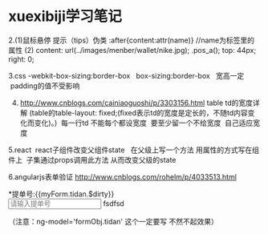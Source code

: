 # xuexibiji学习笔记


2.(1)鼠标悬停 提示（tips）伪类 :after{content:attr(name)} //name为标签里的属性
(2) content: url(../images/menber/wallet/nike.jpg); .pos_a(); top: 44px; right: 0;



3.css  -webkit-box-sizing:border-box   box-sizing:border-box   宽高一定  padding的值不受影响


4. http://www.cnblogs.com/cainiaoguoshi/p/3303156.html table td的宽度详解 (table的table-layout: fixed;(fixed表示td的宽度是定长的，不随td内容变化而变化)。)  每一行td 不能每个都设宽度  要至少留一个不给宽度  自己适应宽度


5.react  react子组件改变父组件state   在父级上写一个方法 用属性的方式写在组件上  子集通过props调用此方法 从而改变父级的state

6.angularjs表单验证 http://www.cnblogs.com/rohelm/p/4033513.html

   <form role="form" name="myForm" id="myForm" novalidate>
    <div class="form-group col-md-4">
    <label class="col-sm-3 control-label"><span class="red">*</span>提单号:{{myForm.tidan.$dirty}}</label>
    <div class="col-sm-9">
      <input type="text" class="form-control" placeholder="请输入提单号" name="tidan" required ng-model='formObj.tidan'>
      <span class="glyphicon glyphicon-ok form-control-feedback" ng-show="myForm.tidan.$dirty">fsdfsd</span>
    </div>
  </div>
  </form>
  
（注意：ng-model='formObj.tidan'  这个一定要写  不然不起效果）
